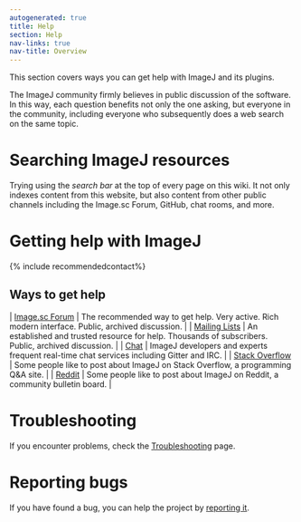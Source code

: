 ```yaml
---
autogenerated: true
title: Help
section: Help
nav-links: true
nav-title: Overview
---
```


This section covers ways you can get help with ImageJ and its plugins.

The ImageJ community firmly believes in public discussion of the software. In
this way, each question benefits not only the one asking, but everyone in the
community, including everyone who subsequently does a web search on the same
topic.

# Searching ImageJ resources

Trying using the *search bar* at the top of every page on this wiki.
It not only indexes content from this website, but also content from other
public channels including the Image.sc Forum, GitHub, chat rooms, and more.

# Getting help with ImageJ

{% include recommendedcontact%}

## Ways to get help

| [Image.sc Forum](https://forum.image.sc/)                           | The recommended way to get help. Very active. Rich modern interface. Public, archived discussion.    |
| [Mailing Lists](/help/mailing-lists)                                | An established and trusted resource for help. Thousands of subscribers. Public, archived discussion. |
| [Chat](/help/chat)                                                  | ImageJ developers and experts frequent real-time chat services including Gitter and IRC.             |
| [Stack Overflow](https://stackoverflow.com/questions/tagged/imagej) | Some people like to post about ImageJ on Stack Overflow, a programming Q&amp;A site.                 |
| [Reddit](https://www.reddit.com/r/ImageJ/)                          | Some people like to post about ImageJ on Reddit, a community bulletin board.                         |

# Troubleshooting

If you encounter problems, check the [Troubleshooting](/help/troubleshooting) page.

# Reporting bugs

If you have found a bug, you can help the project by [reporting it](/help/report-a-bug).
